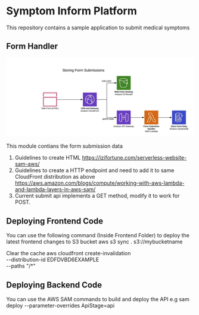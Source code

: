 # Symptom Inform Platform
This repository contains a sample application to submit medical symptoms

## Form Handler
![Highlevel-Design](docs/form-submit-flow.jpeg?raw=true "Highlevel Design")

This module contians the form submission data
1. Guidelines to create HTML https://izifortune.com/serverless-website-sam-aws/
2. Guidelines to create a HTTP endpoint and need to add it to same CloudFront distribution as above 
https://aws.amazon.com/blogs/compute/working-with-aws-lambda-and-lambda-layers-in-aws-sam/
3. Current submit api implements a GET method, modify it to work for POST.

## Deploying Frontend Code
You can use the following command (Inside Frontend Folder) to deploy the latest frontend changes to S3 bucket
aws s3 sync . s3://mybucketname

Clear the cache
aws cloudfront create-invalidation \
    --distribution-id EDFDVBD6EXAMPLE \
    --paths "/*"

## Deploying Backend Code
You can use the AWS SAM commands to build and deploy the API
e.g
sam deploy --parameter-overrides ApiStage=api

